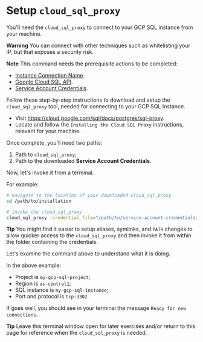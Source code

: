 # Setup `cloud_sql_proxy`
You'll need the `cloud_sql_proxy` to connect to your GCP SQL instance from your machine.

**Warning** You can connect with other techniques such as whitelisting your IP, but that exposes a security risk.

**Note** This command needs the prerequisite actions to be completed:
* [Instance Connection Name](get-instance-connection-name.md).
* [Google Cloud SQL API](enable-google-cloud-sql-api.md).
* [Service Account Credentials](create-sql-instance-service-account.md).

Follow these step-by-step instructions to download and setup the `cloud_sql_proxy` tool, needed for connecting to your GCP SQL Instance.

- Visit https://cloud.google.com/sql/docs/postgres/sql-proxy.
- Locate and follow the `Installing the Cloud SQL Proxy` instructions, relevant for your machine.

Once complete, you'll need two paths:
1. Path to `cloud_sql_proxy`;
2. Path to the downloaded **Service Account Credentials**.

Now, let's invoke it from a terminal.

For example:

```sh
# navigate to the location of your downloaded cloud_sql_proxy
cd /path/to/installation

# invoke the cloud_sql_proxy
cloud_sql_proxy -credential_file="/path/to/service-account-credentials/db-admin.json" -instances=my-gcp-sql-project:us-central1:my-gcp-sql-instance=tcp:3302
```

**Tip** You might find it easier to setup aliases, symlinks, and `PATH` changes to allow quicker access to the `cloud_sql_proxy` and then invoke it from within the folder containing the credentials.

Let's examine the command above to understand what it is doing.

In the above example:
* Project is `my-gcp-sql-project`;
* Region is `us-central1`;
* SQL instance is `my-gcp-sql-instance`;
* Port and protocol is `tcp:3302`.

If goes well, you should see in your terminal the message `Ready for new connections`.

**Tip** Leave this terminal window open for later exercises and/or return to this page for reference when the `cloud_sql_proxy` is needed.
